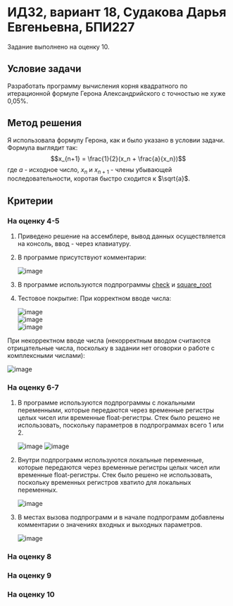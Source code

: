 # ИДЗ2, вариант 18, Судакова Дарья Евгеньевна, БПИ227
Задание выполнено на оценку 10.
## Условие задачи
Разработать программу вычисления корня квадратного по итерационной формуле Герона Александрийского с точностью не хуже 0,05%.
## Метод решения
Я использовала формулу Герона, как и было указано в условии задачи. Формула выглядит так: 
$$x_{n+1} = \frac{1}{2}(x_n + \frac{a}{x_n})$$
где $a$ - исходное число, $x_n$ и $x_{n+1}$ - члены убывающей последовательности, коротая быстро сходится к $\sqrt{a}$.
## Критерии
### На оценку 4-5
1. Приведено решение на ассемблере, вывод данных осуществляется на консоль, ввод - через клавиатуру.
2. В программе присутствуют комментарии:
   
   ![image](https://github.com/DaryaAutumn/CS-Architecture-IHW2/assets/72216853/af9d5477-60b3-461f-86f6-3a5900da496d)
   
3. В программе используются подпрограммы [check](check.asm) и [square_root](square_root.asm)
   
4. Тестовое покрытие:
   При корректном вводе числа:
   
   ![image](https://github.com/DaryaAutumn/CS-Architecture-IHW2/assets/72216853/ef1c3f8a-d0b1-4d73-8d4b-ab8511b6b7fa)  
   ![image](https://github.com/DaryaAutumn/CS-Architecture-IHW2/assets/72216853/0653da97-c8e4-435c-8b76-98466752979f)  
   ![image](https://github.com/DaryaAutumn/CS-Architecture-IHW2/assets/72216853/433d72e1-7f75-4ddc-b965-990fdb9b7043)
   
  При некорректном вводе числа (некорректным вводом считаются отрицательные числа, поскольку в задании нет оговорки о работе с комплексными числами):  
  
   ![image](https://github.com/DaryaAutumn/CS-Architecture-IHW2/assets/72216853/812ed15a-4165-4c8b-841a-b3c56d55729b)

### На оценку 6-7
1. В программе используются подпрограммы с локальными переменными, которые передаются через временные регистры целых чисел или временные float-регистры. Стек было решено не использовать, поскольку параметров в подпрограммах всего 1 или 2.
   
   ![image](https://github.com/DaryaAutumn/CS-Architecture-IHW2/assets/72216853/427a3122-79f4-4e8e-a790-6ce8a890aa4f)
   ![image](https://github.com/DaryaAutumn/CS-Architecture-IHW2/assets/72216853/289189ae-de45-42f8-bb22-606465ccaf8e)
   
2. Внутри подпрограмм используются локальные переменные, которые передаются через временные регистры целых чисел или временные float-регистры. Стек было решено не использовать, поскольку временных регистров хватило для локальных переменных.

   ![image](https://github.com/DaryaAutumn/CS-Architecture-IHW2/assets/72216853/fb734ae4-b546-4bc2-b8d7-716bfe7bb039)

3. В местах вызова подпрограмм и в начале подпрограмм добавлены комментарии о значениях входных и выходных параметров.

   ![image](https://github.com/DaryaAutumn/CS-Architecture-IHW2/assets/72216853/2e1c44e2-1616-464a-ba0d-08ac6847edcb)


### На оценку 8
### На оценку 9
### На оценку 10
